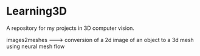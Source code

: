 # Learning3D

A repository for my projects in 3D computer vision.

images2meshes ---> conversion of a 2d image of an object to a 3d mesh using neural mesh flow
